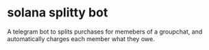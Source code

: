 # solana splitty bot

A telegram bot to splits purchases for memebers of a groupchat, and automatically charges each member what they owe.
